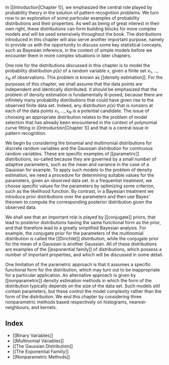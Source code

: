 In [[Introduction|Chapter 1]], we emphasized the central role played by probability theory in the solution of pattern recognition problems. We turn now to an exploration of some particular examples of probability distributions and their properties. As well as being of great interest in their own right, these distributions can form building blocks for more complex models and will be used extensively throughout the book. The distributions introduced in this chapter will also serve another important purpose, namely to provide us with the opportunity to discuss some key statistical concepts, such as Bayesian inference, in the context of simple models before we encounter them in more complex situations in later chapters.

One role for the distributions discussed in this chapter is to model the probability distribution *p(x)* of a random variable *x*, given a finite set $x_1, ..., x_N$ of observations. This problem is known as [[density estimation]]. For the purposes of this chapter, we shall assume that the data points are independent and identically distributed. It should be emphasized that the problem of density estimation is fundamentally ill-posed, because there are infinitely many probability distributions that could have given rise to the observed finite data set. Indeed, any distribution *p(x)* that is nonzero at each of the data points $x_1, ..., x_N$ is a potential candidate. The issue of choosing an appropriate distribution relates to the problem of model selection that has already been encountered in the context of polynomial curve fitting in [[Introduction|Chapter 1]] and that is a central issue in pattern recognition.

We begin by considering the binomial and multinomial distributions for discrete random variables and the Gaussian distribution for continuous random variables. These are specific examples of [[parametric]] distributions, so-called because they are governed by a small number of adaptive parameters, such as the mean and variance in the case of a Gaussian for example. To apply such models to the problem of density estimation, we need a procedure for determining suitable values for the parameters, given an observed data set. In a frequentist treatment, we choose specific values for the parameters by optimizing some criterion, such as the likelihood function. By contrast, in a Bayesian treatment we introduce prior distributions over the parameters and then use Bayes’ theorem to compute the corresponding posterior distribution given the observed data.

We shall see that an important role is played by [[conjugate]] priors, that lead to posterior distributions having the same functional form as the prior, and that therefore lead to a greatly simplified Bayesian analysis. For example, the conjugate prior for the parameters of the multinomial distribution is called the [[Dirichlet]] distribution, while the conjugate prior for the mean of a Gaussian is another Gaussian. All of these distributions are examples of the [[exponential family]] of distributions, which possess a number of important properties, and which will be discussed in some detail. 

One limitation of the parametric approach is that it assumes a specific functional form for the distribution, which may turn out to be inappropriate for a particular application. An alternative approach is given by [[nonparametric]] density estimation methods in which the form of the distribution typically depends on the size of the data set. Such models still contain parameters, but these control the model complexity rather than the form of the distribution. We end this chapter by considering three nonparametric methods based respectively on histograms, nearest-neighbours, and kernels.

## Index
- [[Binary Variables]]
- [[Multinomial Variables]]
- [[The Gaussian Distribution]]
- [[The Exponential Familiy]]
- [[Nonparametric Methods]]